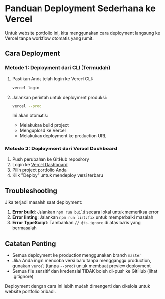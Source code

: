 # Panduan Deployment Sederhana ke Vercel

Untuk website portfolio ini, kita menggunakan cara deployment langsung ke Vercel tanpa workflow otomatis yang rumit.

## Cara Deployment

### Metode 1: Deployment dari CLI (Termudah)

1. Pastikan Anda telah login ke Vercel CLI:
   ```bash
   vercel login
   ```

2. Jalankan perintah untuk deployment produksi:
   ```bash
   vercel --prod
   ```

   Ini akan otomatis:
   - Melakukan build project
   - Mengupload ke Vercel
   - Melakukan deployment ke production URL

### Metode 2: Deployment dari Vercel Dashboard

1. Push perubahan ke GitHub repository
2. Login ke [Vercel Dashboard](https://vercel.com)
3. Pilih project portfolio Anda
4. Klik "Deploy" untuk mendeploy versi terbaru

## Troubleshooting

Jika terjadi masalah saat deployment:

1. **Error build**: Jalankan `npm run build` secara lokal untuk memeriksa error
2. **Error linting**: Jalankan `npm run lint:fix` untuk memperbaiki masalah
3. **Error TypeScript**: Tambahkan `// @ts-ignore` di atas baris yang bermasalah

## Catatan Penting

- Semua deployment ke production menggunakan branch `master`
- Jika Anda ingin mencoba versi baru tanpa mengganggu production, gunakan `vercel` (tanpa `--prod`) untuk membuat preview deployment
- Semua file sensitif dan kredensial TIDAK boleh di-push ke GitHub (lihat .gitignore)

Deployment dengan cara ini lebih mudah dimengerti dan dikelola untuk website portfolio pribadi.
